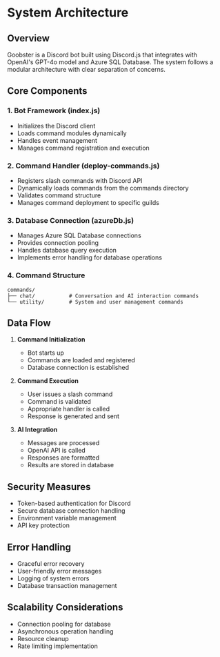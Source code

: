 # System Architecture

## Overview
Goobster is a Discord bot built using Discord.js that integrates with OpenAI's GPT-4o model and Azure SQL Database. The system follows a modular architecture with clear separation of concerns.

## Core Components

### 1. Bot Framework (index.js)
- Initializes the Discord client
- Loads command modules dynamically
- Handles event management
- Manages command registration and execution

### 2. Command Handler (deploy-commands.js)
- Registers slash commands with Discord API
- Dynamically loads commands from the commands directory
- Validates command structure
- Manages command deployment to specific guilds

### 3. Database Connection (azureDb.js)
- Manages Azure SQL Database connections
- Provides connection pooling
- Handles database query execution
- Implements error handling for database operations

### 4. Command Structure
```
commands/
├── chat/           # Conversation and AI interaction commands
└── utility/        # System and user management commands
```

## Data Flow

1. **Command Initialization**
   - Bot starts up
   - Commands are loaded and registered
   - Database connection is established

2. **Command Execution**
   - User issues a slash command
   - Command is validated
   - Appropriate handler is called
   - Response is generated and sent

3. **AI Integration**
   - Messages are processed
   - OpenAI API is called
   - Responses are formatted
   - Results are stored in database

## Security Measures

- Token-based authentication for Discord
- Secure database connection handling
- Environment variable management
- API key protection

## Error Handling

- Graceful error recovery
- User-friendly error messages
- Logging of system errors
- Database transaction management

## Scalability Considerations

- Connection pooling for database
- Asynchronous operation handling
- Resource cleanup
- Rate limiting implementation 
